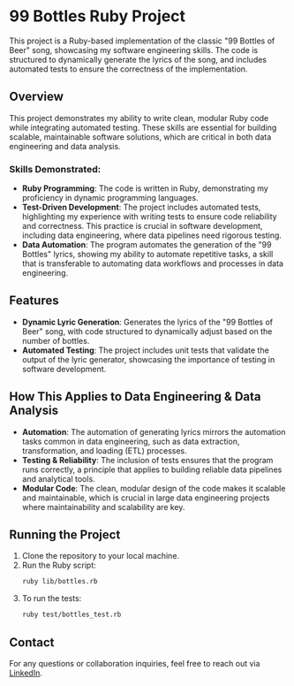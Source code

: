 
# 99 Bottles Ruby Project

This project is a Ruby-based implementation of the classic "99 Bottles of Beer" song, showcasing my software engineering skills. The code is structured to dynamically generate the lyrics of the song, and includes automated tests to ensure the correctness of the implementation.

## Overview

This project demonstrates my ability to write clean, modular Ruby code while integrating automated testing. These skills are essential for building scalable, maintainable software solutions, which are critical in both data engineering and data analysis.

### Skills Demonstrated:

- **Ruby Programming**: The code is written in Ruby, demonstrating my proficiency in dynamic programming languages.
- **Test-Driven Development**: The project includes automated tests, highlighting my experience with writing tests to ensure code reliability and correctness. This practice is crucial in software development, including data engineering, where data pipelines need rigorous testing.
- **Data Automation**: The program automates the generation of the "99 Bottles" lyrics, showing my ability to automate repetitive tasks, a skill that is transferable to automating data workflows and processes in data engineering.

## Features

- **Dynamic Lyric Generation**: Generates the lyrics of the "99 Bottles of Beer" song, with code structured to dynamically adjust based on the number of bottles.
- **Automated Testing**: The project includes unit tests that validate the output of the lyric generator, showcasing the importance of testing in software development.

## How This Applies to Data Engineering & Data Analysis

- **Automation**: The automation of generating lyrics mirrors the automation tasks common in data engineering, such as data extraction, transformation, and loading (ETL) processes.
- **Testing & Reliability**: The inclusion of tests ensures that the program runs correctly, a principle that applies to building reliable data pipelines and analytical tools.
- **Modular Code**: The clean, modular design of the code makes it scalable and maintainable, which is crucial in large data engineering projects where maintainability and scalability are key.

## Running the Project

1. Clone the repository to your local machine.
2. Run the Ruby script:
   ```bash
   ruby lib/bottles.rb
   ```
3. To run the tests:
   ```bash
   ruby test/bottles_test.rb
   ```

## Contact

For any questions or collaboration inquiries, feel free to reach out via [LinkedIn](https://www.linkedin.com/in/nathan-pena-995a7155/).
